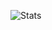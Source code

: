 ![Stats](https://github-readme-stats.vercel.app/api?username=behaviourist&show_icons=true&theme=radical)
